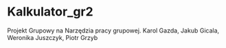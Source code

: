 # Kalkulator_gr2
Projekt Grupowy na Narzędzia pracy grupowej.
Karol Gazda, Jakub Gicala, Weronika Juszczyk, Piotr Grzyb
